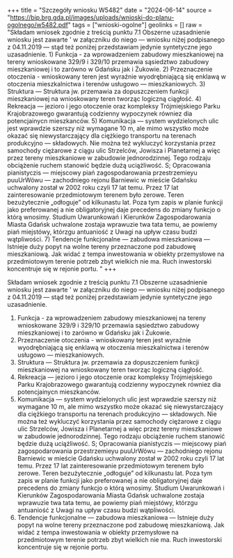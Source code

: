 +++
title = "Szczegóły wniosku W5482"
date = "2024-06-14"
source = "https://bip.brg.gda.pl/images/uploads/wnioski-do-planu-ogolnego/w5482.pdf"
tags = ["wnioski-ogolne"]
geolinks = []
raw = "Składam wniosek zgodnie z treścią punktu 7.1 Obszerne uzasadnienie wniosku jest zawarte '  w załączniku do niego — wniosku niżej podpisanego z 04.11.2019 — stąd też poniżej przedstawiam jedynie syntetyczne jego uzasadnienie. 1) Funkcja - za wprowadzeniem zabudowy mieszkaniowej na tereny wnioskowane 329/9 i 329/10 przemawia sąsiedztwo zabudowy mieszkaniowej i to zarówno w Gdańsku jak i Żukowie. 2) Przeznaczenie otoczenia - wnioskowany teren jest wyraźnie wyodrębniającą się enklawą w otoczenia mieszkalnictwa i terenów usługowo — mieszkaniowych. 3) Struktura — Struktura jw. przemawia za dopuszczeniem funkcji mieszkaniowej na wnioskowany teren tworząc logiczną ciągłość. 4) Rekreacja — jezioro i jego otoczenie oraz kompleksy Trójmiejskiego Parku Krajobrazowego gwarantują codzienny wypoczynek równiez dia potencjainycn mieszkanców. 5) Komunikacja — system wydzielonych ulic jest wprawdzie szerszy niż wymagane 10 m, ale mimo wszystko może okazać się niewystarczający dla ciężkiego transportu na terenach produkcyjno — składowych. Nie można też wykluczyć korzystania przez samochody ciężarowe z ciągu ulic Strzelców, Jowisza i Planetarnej a więc przez tereny mieszkaniowe w zabudowie jednorodzinnej. Tego rodzaju obciążenie ruchem stanowić będzie dużą uciążliwość. S; Opracowania pianistyczis — miejscowy piań zagospodarowania przestrzemieyu puuUrWówu — zachodniego rejonu Barniewic w mieście Gdańsku uchwalony został w 2002 roku czyli 17 lat temu. Przez 17 lat zainteresowanie przedmiotowym terenem było zerowe. Teren bezużytecznie „odłoguje” od kilkunastu lat. Poza tym zapis w planie funkcji jako preferowanej a nie obligatoryjnej daje precedens do zmiany funkcjo o którą wnosimy. Studium Uwarunkowań i Kierunków Zagospodarowania Miasta Gdańsk uchwalone zostaja wprawuzie twa tata temu, ae powiemy piań miejstówy, którzgu antuaniość z Uwagi na upływ czasu budzi wątpliwości. 7) Tendencje funkcjonalne — zabudowa mieszkaniowa — Istnieje duży popyt na wolne tereny przeznaczone pod zabudowę mieszkaniową. Jak widać z tempa inwestowania w obiekty przemysłowe na przedmiotowym terenie potrzeb zbyt wielkich nie ma. Ruch inwestorski koncentruje się w rejonie portu. "
+++

Składam wniosek zgodnie z treścią punktu 7.1 Obszerne uzasadnienie wniosku jest zawarte
' 
w załączniku do niego — wniosku niżej podpisanego z 04.11.2019 — stąd też poniżej przedstawiam
jedynie syntetyczne jego uzasadnienie.
1) Funkcja - za wprowadzeniem zabudowy mieszkaniowej na tereny wnioskowane 329/9 i 329/10
przemawia sąsiedztwo zabudowy mieszkaniowej i to zarówno w Gdańsku jak i Żukowie.
2) Przeznaczenie otoczenia - wnioskowany teren jest wyraźnie wyodrębniającą się enklawą w
otoczenia mieszkalnictwa i terenów usługowo — mieszkaniowych.
3) Struktura — Struktura jw. przemawia za dopuszczeniem funkcji mieszkaniowej na wnioskowany
teren tworząc logiczną ciągłość.
4) Rekreacja — jezioro i jego otoczenie oraz kompleksy Trójmiejskiego Parku Krajobrazowego
gwarantują codzienny wypoczynek równiez dia potencjainycn mieszkanców.
5) Komunikacja — system wydzielonych ulic jest wprawdzie szerszy niż wymagane 10 m, ale mimo
wszystko może okazać się niewystarczający dla ciężkiego transportu na terenach produkcyjno —
składowych. Nie można też wykluczyć korzystania przez samochody ciężarowe z ciągu ulic
Strzelców, Jowisza i Planetarnej a więc przez tereny mieszkaniowe w zabudowie jednorodzinnej.
Tego rodzaju obciążenie ruchem stanowić będzie dużą uciążliwość.
S; Opracowania pianistyczis — miejscowy piań zagospodarowania przestrzemieyu puuUrWówu —
zachodniego rejonu Barniewic w mieście Gdańsku uchwalony został w 2002 roku czyli 17 lat temu.
Przez 17 lat zainteresowanie przedmiotowym terenem było zerowe. Teren bezużytecznie
„odłoguje” od kilkunastu lat. Poza tym zapis w planie funkcji jako preferowanej a nie obligatoryjnej
daje precedens do zmiany funkcjo o którą wnosimy.
Studium Uwarunkowań i Kierunków Zagospodarowania Miasta Gdańsk uchwalone
zostaja wprawuzie twa tata temu, ae powiemy piań miejstówy, którzgu antuaniość z Uwagi na
upływ czasu budzi wątpliwości.
7) Tendencje funkcjonalne — zabudowa mieszkaniowa — Istnieje duży popyt na wolne tereny
przeznaczone pod zabudowę mieszkaniową. Jak widać z tempa inwestowania w obiekty
przemysłowe na przedmiotowym terenie potrzeb zbyt wielkich nie ma. Ruch inwestorski
koncentruje się w rejonie portu.



